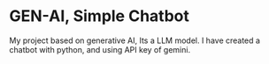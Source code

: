 # GEN-AI, Simple Chatbot
My project based on generative AI, Its a LLM model.
I have created a chatbot with python, and using API key of gemini.
